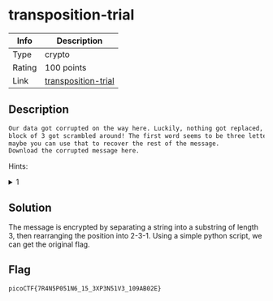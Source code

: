 # transposition-trial

|Info           |Description                    |
|---------------|-------------------------------|
|Type           |crypto|
|Rating         |100 points|
|Link           |[transposition-trial](https://play.picoctf.org/practice/challenge/312)|

## Description

```txt
Our data got corrupted on the way here. Luckily, nothing got replaced, but every
block of 3 got scrambled around! The first word seems to be three letters long,
maybe you can use that to recover the rest of the message.
Download the corrupted message here.
```

Hints:
<details>
    <summary>1</summary>
    Split the message up into blocks of 3 and see
	how the first block is scrambled
</details>

## Solution

The message is encrypted by separating a string into a substring of length 3,
then rearranging the position into 2-3-1. Using a simple python script, we can
get the original flag.

## Flag

```txt
picoCTF{7R4N5P051N6_15_3XP3N51V3_109AB02E}
```

